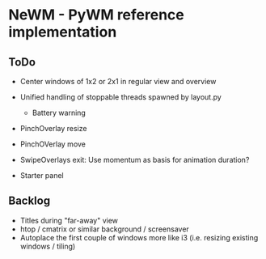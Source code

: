 # NeWM - PyWM reference implementation

## ToDo

- Center windows of 1x2 or 2x1 in regular view and overview
- Unified handling of stoppable threads spawned by layout.py
    - Battery warning

- PinchOverlay resize
- PinchOVerlay move
- SwipeOverlays exit: Use momentum as basis for animation duration?

- Starter panel


## Backlog

- Titles during "far-away" view
- htop / cmatrix or similar background / screensaver
- Autoplace the first couple of windows more like i3 (i.e. resizing existing windows / tiling)
